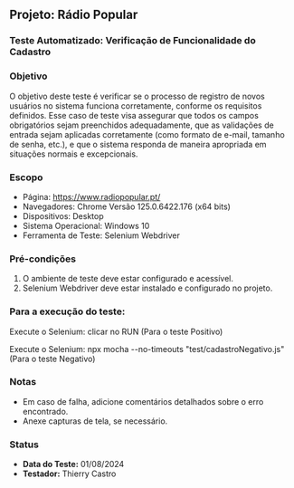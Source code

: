 ## Projeto: Rádio Popular

### Teste Automatizado: Verificação de Funcionalidade do Cadastro

### Objetivo
O objetivo deste teste é verificar se o processo de registro de novos usuários no sistema funciona corretamente, conforme os requisitos definidos. Esse caso de teste visa assegurar que todos os campos obrigatórios sejam preenchidos adequadamente, que as validações de entrada sejam aplicadas corretamente (como formato de e-mail, tamanho de senha, etc.), e que o sistema responda de maneira apropriada em situações normais e excepcionais.

### Escopo
- Página: https://www.radiopopular.pt/
- Navegadores: Chrome Versão 125.0.6422.176 (x64 bits)
- Dispositivos: Desktop
- Sistema Operacional: Windows 10
- Ferramenta de Teste: Selenium Webdriver

### Pré-condições
1. O ambiente de teste deve estar configurado e acessível.
2. Selenium Webdriver deve estar instalado e configurado no projeto.

### Para a execução do teste:
Execute o Selenium: clicar no RUN (Para o teste Positivo)

Execute o Selenium: npx mocha --no-timeouts "test/cadastroNegativo.js" (Para o teste Negativo)

### Notas
- Em caso de falha, adicione comentários detalhados sobre o erro encontrado.
- Anexe capturas de tela, se necessário.

### Status
- **Data do Teste:** 01/08/2024
- **Testador:** Thierry Castro
